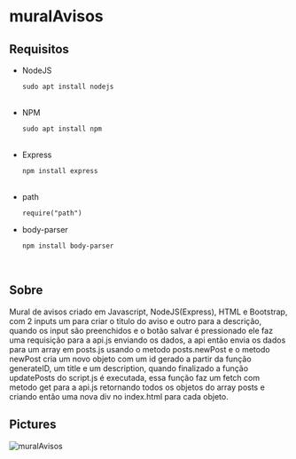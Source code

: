 # muralAvisos

<h2>Requisitos</h2>

<ul>
  <li>NodeJS</li>
  <p><code>sudo apt install nodejs</code></p>
  <br>
  <li>NPM</li>
  <p><code>sudo apt install npm</code></p>
  <br>
  <li>Express</li>
  <p><code>npm install express</code></p>
  <br>
  <li>path</li>
  <p><code>require("path")</code></p>
  <li>body-parser</li>
  <p><code>npm install body-parser</code></p>
  <br>
</ul>

<h2>Sobre</h2>

<p>Mural de avisos criado em Javascript, NodeJS(Express), HTML e Bootstrap, com 2 inputs um para criar o titulo do aviso e outro para a descrição, quando os input são preenchidos e o botão salvar é pressionado ele faz uma requisição para a api.js enviando os dados, a api então envia os dados para um array em posts.js usando o metodo posts.newPost e o metodo newPost cria um novo objeto com um id gerado a partir da função generateID, um title e um description, quando finalizado a função updatePosts do script.js é executada, essa função faz um fetch com metodo get para a api.js retornando todos os objetos do array posts e criando então uma nova div no index.html para cada objeto.</p>

<h2>Pictures</h2>

![muralAvisos](https://user-images.githubusercontent.com/79015823/144490406-5d378b76-edf9-4f22-906e-1b6c73068c0d.jpg)
